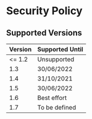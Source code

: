 # Security Policy

## Supported Versions

| Version | Supported Until |
| ------- | --------------- |
| <= 1.2  | Unsupported     |
| 1.3     | 30/06/2022      |
| 1.4     | 31/10/2021      |
| 1.5     | 30/06/2022      |
| 1.6     | Best effort     |
| 1.7     | To be defined   |

